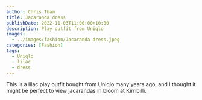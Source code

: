 ```yaml
---
author: Chris Tham
title: Jacaranda dress
publishDate: 2022-11-03T11:00:00+10:00
description: Play outfit from Uniqlo
images:
  - ../images/fashion/Jacaranda dress.jpeg
categories: [Fashion]
tags:
  - Uniqlo
  - lilac
  - dress
---
```


This is a lilac play outfit bought from Uniqlo many years ago, and I thought it might be perfect to view jacarandas in bloom at Kirribilli.
